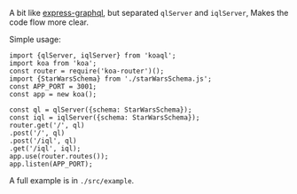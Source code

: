 A bit like [express-graphql](https://github.com/graphql/express-graphql), but separated `qlServer` and `iqlServer`, Makes the code flow more clear.

Simple usage:
```
import {qlServer, iqlServer} from 'koaql';
import koa from 'koa';
const router = require('koa-router')();
import {StarWarsSchema} from './starWarsSchema.js';
const APP_PORT = 3001;
const app = new koa();

const ql = qlServer({schema: StarWarsSchema});
const iql = iqlServer({schema: StarWarsSchema});
router.get('/', ql)
.post('/', ql)
.post('/iql', ql)
.get('/iql', iql);
app.use(router.routes());
app.listen(APP_PORT);
```

A full example is in `./src/example`.
